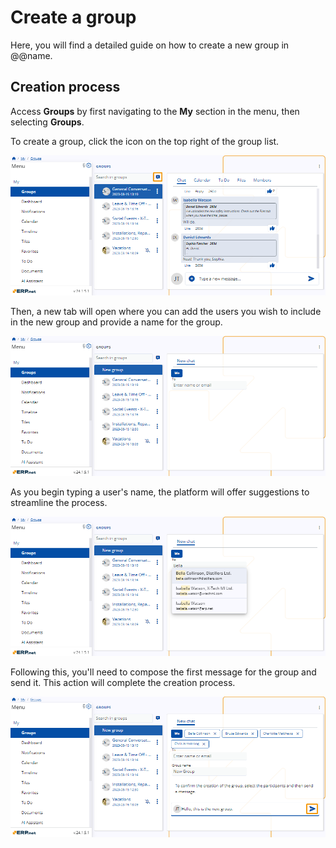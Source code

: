# Create a group 

Here, you will find a detailed guide on how to create a new group in @@name. 

## Creation process 

Access **Groups** by first navigating to the **My** section in the menu, then selecting **Groups**.

To create a group, click the icon on the top right of the group list. 

![picture](pictures/Groups_Create_icon_01_05.png) 

Then, a new tab will open where you can add the users you wish to include in the new group and provide a name for the group.

![picture](pictures/Groups_Create_tab_01_05.png) 

As you begin typing a user's name, the platform will offer suggestions to streamline the process.

![picture](pictures/Groups_Create_suggestions_01_05.png) 

Following this, you'll need to compose the first message for the group and send it. This action will complete the creation process.

![picture](pictures/Groups_Create_finish_01_05.png) 
